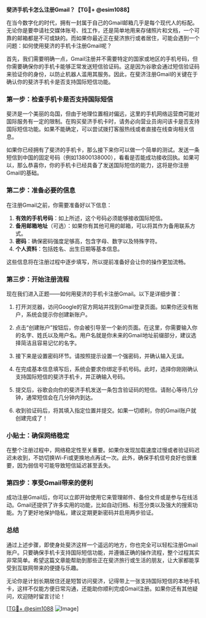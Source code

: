 **斐济手机卡怎么注册Gmail？【TG💪+ @esim1088】**

在当今数字化的时代，拥有一封属于自己的Gmail邮箱几乎是每个现代人的标配。无论你是要申请社交媒体账号、找工作，还是简单地用来存储照片和文档，一个可靠的邮箱都是不可或缺的。而如果你最近正在斐济旅行或者居住，可能会遇到一个问题：如何使用斐济的手机卡注册Gmail呢？

首先，我们需要明确一点，Gmail注册并不需要特定的国家或地区的手机号码，但你需要确保你的手机卡能够正常发送短信验证码。这是因为谷歌会通过短信验证码来验证你的身份，以防止机器人滥用其服务。因此，在斐济注册Gmail的关键在于确认你的斐济手机卡是否支持国际短信功能。

### 第一步：检查手机卡是否支持国际短信

斐济是一个美丽的岛国，但由于地理位置相对偏远，这里的手机网络运营商可能对国际服务有一定的限制。在购买斐济手机卡时，请务必向营业员询问该卡是否支持国际短信功能。如果不能确定，可以尝试拨打客服热线或者直接在线查询相关信息。

如果你已经拥有了斐济的手机卡，那么接下来你可以做一个简单的测试。发送一条短信到中国的固定号码（例如13800138000），看看是否能成功接收回执。如果可以，那么恭喜你，你的手机卡已经具备了发送国际短信的能力，这将是你注册Gmail的基础。

### 第二步：准备必要的信息

在注册Gmail之前，你需要准备好以下信息：

1. **有效的手机号码**：如上所述，这个号码必须能够接收国际短信。
2. **备用邮箱地址**（可选）：如果你有其他可用的邮箱，可以将其作为备用联系方式。
3. **密码**：确保密码强度足够高，包含字母、数字以及特殊字符。
4. **个人资料**：包括姓名、出生日期等基本信息。

这些信息将在注册过程中逐步填写，所以提前准备好会让你的操作更加流畅。

### 第三步：开始注册流程

现在我们进入正题——如何用斐济的手机卡注册Gmail。以下是详细步骤：

1. 打开浏览器，访问Google的官方网站并找到Gmail登录页面。如果你还没有账户，系统会提示你创建新账户。
   
2. 点击“创建账户”按钮后，你会被引导至一个新的页面。在这里，你需要输入你的名字、姓氏以及用户名。用户名就是你未来的Gmail地址前缀部分，建议选择简洁且容易记忆的名字。

3. 接下来是设置密码环节。请按照提示设置一个强密码，并确认输入无误。

4. 在完成基本信息填写后，系统会要求你绑定手机号码。此时，选择你刚刚确认支持国际短信的斐济手机卡，并正确输入号码。

5. 提交后，谷歌会向你的斐济手机发送一条包含验证码的短信。请耐心等待几分钟，通常短信会在几分钟内到达。

6. 收到验证码后，将其填入指定位置并提交。如果一切顺利，你的Gmail账户就创建完成了！

### 小贴士：确保网络稳定

在整个注册过程中，网络稳定性至关重要。如果你发现加载速度过慢或者验证码迟迟未收到，不妨切换Wi-Fi或更换地点再试一次。此外，确保手机信号良好也很重要，因为弱信号可能导致短信延迟甚至丢失。

### 第四步：享受Gmail带来的便利

成功注册Gmail后，你可以立即开始使用它来管理邮件、备份文件或是参与在线活动。Gmail还提供了许多实用的功能，比如自动归档、标签分类以及强大的搜索功能。为了更好地保护隐私，建议定期更新密码并启用两步验证。

### 总结

通过上述步骤，即使身处斐济这样一个遥远的地方，你也完全可以轻松注册Gmail账户。只要确保手机卡支持国际短信功能，并遵循正确的操作流程，整个过程其实非常简单。希望这篇文章能帮助到那些正在斐济旅行或生活的朋友，让大家都能享受到互联网带来的便捷与乐趣。

无论你是计划长期居住还是短暂访问斐济，记得带上一张支持国际短信的本地手机卡，这样不仅能方便日常沟通，还能助你顺利完成Gmail注册。如果你还有其他疑问，欢迎随时留言讨论！

[[TG💪+ @esim1088](https://t.me/s/esim1088) ![Image](https://i.postimg.cc/4NQfJmqS/Snipaste-2025-05-13-00-14-12.png)]